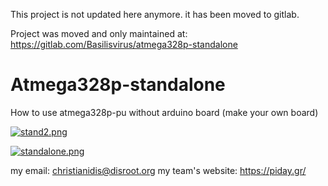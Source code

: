 This project is not updated here anymore. it has been moved to gitlab.

Project was moved and only maintained at: https://gitlab.com/Basilisvirus/atmega328p-standalone

# Atmega328p-standalone
How to use atmega328p-pu without arduino board (make your own board)


[![stand2.png](https://i.postimg.cc/cHP2fS66/stand2.png)](https://postimg.cc/34CtHzXH)

[![standalone.png](https://i.postimg.cc/NMKZyMsW/standalone.png)](https://postimg.cc/hzq26K7r)

my email: christianidis@disroot.org
my team's website: https://piday.gr/